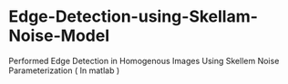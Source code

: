# Edge-Detection-using-Skellam-Noise-Model
Performed Edge Detection in Homogenous Images Using Skellem Noise Parameterization ( In matlab )
